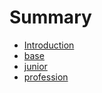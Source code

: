 # Summary

* [Introduction](README.md)
* [base](base.md)
* [junior](junior.md)
* [profession](profession.md)

